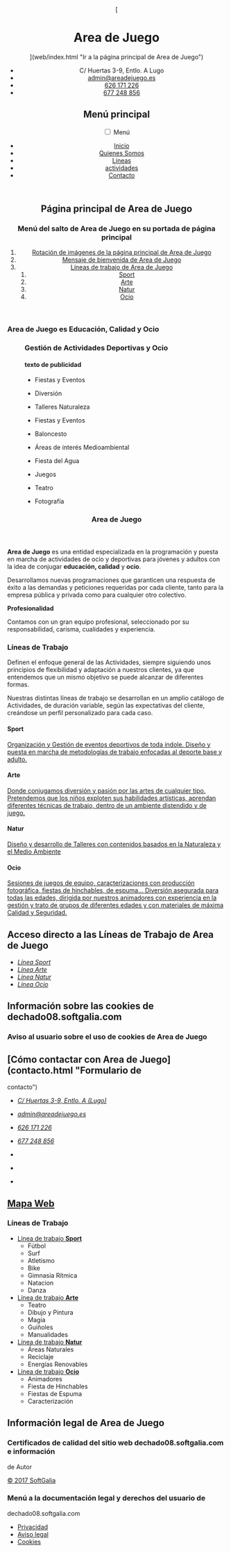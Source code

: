 <header class="header distribute">[

# Area de Juego

](web/index.html "Ir a la página principal de Area de Juego")

*   C/ Huertas 3-9, Entlo. A Lugo
*   [admin@areadejuego.es](mailto:admin@areadejuego.es "Enviar un mensaje desde
    tu cliente de correo")
*   [626 171 226](tel:+34626171226 "Llamar desde tu dispositivo")
*   [677 248 856](tel:+34677248856 "Llamar desde tu dispositivo")

<nav>

## Menú principal

<input id="icon-menu" name="icon-menu" type="checkbox"> <label for="icon-menu"
class="icon-menu" aria-label="Abrir/cerrar">Menú</label> 

*   [Inicio](web/index.html "Página principal")
*   [Quienes Somos](web/personal.html "Filosofía Empresarial")
*   [Lineas](actividades_lineas/index.html "Índice de lineas de Actividades")
*   [actividades](actividades/index.html "actividades")
*   [Contacto](contacto.html "Página de contacto")

</nav>

</header>

<main class="agua">

<article class="index">

<header>

## Página principal de Area de Juego

<nav class="pechado">

### Menú del salto de Area de Juego en su portada de página principal

1.  [Rotación de imágenes de la página principal de Area de
    Juego](index.html#index-saltar-a-slider)
2.  [Mensaje de bienvenida de Area de
    Juego](index.html#index-saltar-a-bienvenida)
3.  [Líneas de trabajo de Area de Juego](index.html#index-saltar-a-sumario)
    1.  [Sport](index.html#index-saltar-a-sumario-lineas--1)
    2.  [Arte](index.html#index-saltar-a-sumario-lineas--4)
    3.  [Natur](index.html#index-saltar-a-sumario-lineas--2)
    4.  [Ocio](index.html#index-saltar-a-sumario-lineas--3)

</nav>

</header>

<section id="index-saltar-a-slider" class="comShow">

### Area de Juego es Educación, Calidad y Ocio

<figure role="presentation">

<figcaption>

### Gestión de Actividades Deportivas y Ocio

#### texto de publicidad

</figcaption>

*   Fiestas y Eventos

*   Diversión

*   Talleres Naturaleza

*   Fiestas y Eventos

*   Baloncesto

*   Áreas de interés Medioambiental

*   Fiesta del Agua

*   Juegos

*   Teatro

*   Fotografía

</figure>

</section>

<article id="index-saltar-a-bienvenida" class="bienvenida">

<header>

### Area de Juego

</header>

**Area de Juego** es una entidad especializada en la programación y puesta en
marcha de actividades de ocio y deportivas para jóvenes y adultos con la idea de
conjugar **educación, calidad** y **ocio**.

Desarrollamos nuevas programaciones que garanticen una respuesta de éxito a las
demandas y peticiones requeridas por cada cliente, tanto para la empresa pública
y privada como para cualquier otro colectivo.

**Profesionalidad**

Contamos con un gran equipo profesional, seleccionado por su responsabilidad,
carisma, cualidades y experiencia.

</article>

<section id="index-saltar-a-sumario" class="sumario">

### Líneas de Trabajo

Definen el enfoque general de las Actividades, siempre siguiendo unos principios
de flexibilidad y adaptación a nuestros clientes, ya que entendemos que un mismo
objetivo se puede alcanzar de diferentes formas.

Nuestras distintas líneas de trabajo se desarrollan en un amplio catálogo de
Actividades, de duración variable, según las expectativas del cliente, creándose
un perfil personalizado para cada caso.

<article id="index-saltar-a-sumario-lineas--1" class="sumario__linea">

#### Sport

[Organización y Gestión de eventos deportivos de toda índole. Diseño y puesta en
marcha de metodologías de trabajo enfocadas al deporte base y
adulto.](actividades_lineas/sport.html)</article>

<article id="index-saltar-a-sumario-lineas--4" class="sumario__linea">

#### Arte

[Donde conjugamos diversión y pasión por las artes de cualquier tipo.
Pretendemos que los niños exploten sus habilidades artísticas, aprendan
diferentes técnicas de trabajo, dentro de un ambiente distendido y de
juego.](actividades_lineas/arte.html)</article>

<article id="index-saltar-a-sumario-lineas--2" class="sumario__linea">

#### Natur

[Diseño y desarrollo de Talleres con contenidos basados en la Naturaleza y el
Medio Ambiente](actividades_lineas/naturaleza-y-medio-ambiente.html)</article>

<article id="index-saltar-a-sumario-lineas--3" class="sumario__linea">

#### Ocio

[Sesiones de juegos de equipo, caracterizaciones con producción fotográfica,
fiestas de hinchables, de espuma... Diversión asegurada para todas las edades,
dirigida por nuestros animadores con experiencia en la gestión y trato de grupos
de diferentes edades y con materiales de máxima Calidad y
Seguridad.](actividades_lineas/ocio.html)</article>

</section>

</article>

</main>

<nav class="bg">

## Acceso directo a las Líneas de Trabajo de Area de Juego

*   [_Línea Sport_](actividades_lineas/sport.html)
*   [_Línea Arte_](actividades_lineas/arte.html)
*   [_Línea Natur_](actividades_lineas/naturaleza-y-medio-ambiente.html)
*   [_Línea Ocio_](actividades_lineas/ocio.html)

</nav>

<footer class="footer justify">

<section id="barracookies">

## Información sobre las cookies de dechado08.softgalia.com

<article>

### Aviso al usuario sobre el uso de cookies de Area de Juego

<div id="aviso-cookies" style="display: none;">

Area de Juego utiliza cookies para realizar análisis de su satisfacción con
nuestro sitio web.

Si continúa navegando consideramos que acepta su uso.

[Más Información](web/galletas.html "{:informacion=>"Información sobre las
cookies de ", :informacion_titulo=>"Leer la documentación completa sobre la
Política de Cookie", :aviso=>"Aviso al usuario sobre el uso de cookies de ",
:info_cookies=>"utiliza cookies para realizar análisis de su satisfacción con
nuestro sitio web.", :acepta=>"Si continúa navegando consideramos que acepta su
uso.", :cerrar_titulo=>"Cerrar el mensaje", :entendido=>"Entendido"}")
[**Entendido**](javascript:void(0);)

</div>

</article>

</section>

<script type="text/javascript">function
setCookie(name,value,expires,path,domain,secure){
document.cookie=name+"="+escape(value)+((expires==null)?"":";
expires="+expires.toGMTString())+((path==null)?"":";
path="+path)+((domain==null)?"":"; domain="+domain)+((secure==null)?"":";
secure") } function getCookie(name){ var cname=name+"="; var dc=document.cookie;
if(dc.length>0){ begin=dc.indexOf(cname); if(begin!=-1){ begin+=cname.length;
end=dc.indexOf(";",begin); if(end==-1)end=dc.length; return
unescape(dc.substring(begin,end)) } } return null } function
delCookie(name,path,domain){ if(getCookie(name)){
document.cookie=name+"="+((path==null)?"":"; path="+path)+((domain==null)?"":";
domain="+domain)+"; expires=Thu, 01-Jan-70 00:00:01 GMT" } }</script>
<script>document.getElementById('aviso-cookies').style.display='block'; var
comprobar = getCookie("avisocookies"); if (comprobar != null) {
document.getElementById("barracookies").style.display="none"; } else { var
expiration = new Date(); expiration.setTime(expiration.getTime() +
(60000*60*24*365)); setCookie("avisocookies","1",expiration);
document.getElementById("barracookies").style.display="block"; }</script>

<section class="contentinfo">

## [**Cómo contactar con** Area de Juego](contacto.html "Formulario de
contacto")

<address>

*   [C/ Huertas 3-9, Entlo. A (Lugo)](contacto.html "Ver la localización en el
    mapa")
*   [admin@areadejuego.es](mailto:admin@areadejuego.es "Enviar un mensaje desde
    tu cliente de correo")
*   [626 171 226](tel:+34626171226 "Llamar desde tu dispositivo")
*   [677 248 856](tel:+34677248856 "Llamar desde tu dispositivo")

*   [](https://es-es.facebook.com/)
*   [](https://twitter.com/?lang=es)
*   [](http://www.google.com/intl/es/+/learnmore/)

</address>

</section>

<section class="contentinfo">

## [Mapa Web](sitemap "Mapa Web completo de Area de Juego")

<nav class="contentinfo__sitemap">

### Líneas de Trabajo

*   [Línea de trabajo **Sport**](actividades_lineas/sport.html "Ir a la página
    de Sport")
    *   Fútbol
    *   Surf
    *   Atletismo
    *   Bike
    *   Gimnasia Rítmica
    *   Natacion
    *   Danza
*   [Línea de trabajo **Arte**](actividades_lineas/arte.html "Ir a la página de
    Arte")
    *   Teatro
    *   Dibujo y Pintura
    *   Magia
    *   Guiñoles
    *   Manualidades
*   [Línea de trabajo
    **Natur**](actividades_lineas/naturaleza-y-medio-ambiente.html "Ir a la
página de Natur")
    *   Áreas Naturales
    *   Reciclaje
    *   Energías Renovables
*   [Línea de trabajo **Ocio**](actividades_lineas/ocio.html "Ir a la página de
    Ocio")
    *   Animadores
    *   Fiesta de Hinchables
    *   Fiestas de Espuma
    *   Caracterización

</nav>

</section>

<section class="footer__pie justify cross-end">

## Información legal de Area de Juego

<nav class="softgalia icon-html5 abcentro" title="Página web con Certificación
Semántica y CSS de nivel 3 por el W3C">

### Certificados de calidad del sitio web dechado08.softgalia.com e información
de Autor

[© 2017 SoftGalia](http://www.softgalia.com/ "Diseño, desarrollo y alojamiento
de páginas web")</nav>

<nav class="menu-linea footer__info">

### Menú a la documentación legal y derechos del usuario de
dechado08.softgalia.com

*   [Privacidad](web/privacidad.html)
*   [Aviso legal](web/aviso_legal.html)
*   [Cookies](web/galletas.html)

</nav>

</section>

</footer>
